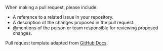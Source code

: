 When making a pull request, please include:
- A reference to a related issue in your repository.
- A description of the changes proposed in the pull request.
- @mentions of the person or team responsible for reviewing proposed changes.

Pull request template adapted from [GitHub Docs](https://docs.github.com/en/communities/using-templates-to-encourage-useful-issues-and-pull-requests/creating-a-pull-request-template-for-your-repository).
